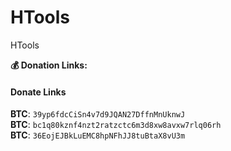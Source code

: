 # HTools
HTools


**💰 Donation Links:**
#### Donate Links

<b>BTC</b>: <code>39yp6fdcCiSn4v7d9JQAN27DffnMnUknwJ</code></br>
<b>BTC</b>: <code>bc1q80kznf4nzt2ratzctc6m3d8xw8avxw7rlq06rh</code></br>
<b>BTC</b>: <code>36EojEJBkLuEMC8hpNFhJJ8tuBtaX8vU3m</code></br></br>
